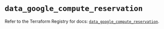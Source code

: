 # `data_google_compute_reservation`

Refer to the Terraform Registry for docs: [`data_google_compute_reservation`](https://registry.terraform.io/providers/hashicorp/google/5.29.1/docs/data-sources/compute_reservation).
